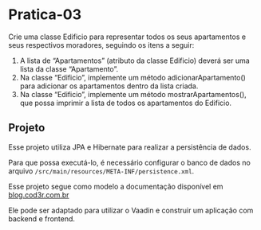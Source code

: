 # Pratica-03

Crie uma classe Edificio para representar todos os seus apartamentos e seus
respectivos moradores, seguindo os itens a seguir:
1. A lista de “Apartamentos” (atributo da classe Edificio) deverá ser uma lista da
classe “Apartamento”.
2. Na classe “Edificio”, implemente um método adicionarApartamento() para adicionar
os apartamentos dentro da lista criada.
3. Na classe “Edificio”, implemente um método mostrarApartamentos(), que possa
imprimir a lista de todos os apartamentos do Edificio.

## Projeto

Esse projeto utiliza JPA e Hibernate para realizar a persistência de dados.

Para que possa executá-lo, é necessário configurar o banco de dados no arquivo `/src/main/resources/META-INF/persistence.xml`. 

Esse projeto segue como modelo a documentação disponível em [blog.cod3r.com.br](https://blog.cod3r.com.br/crud-com-jpa-e-hibernate/)

Ele pode ser adaptado para utilizar o Vaadin e construir um aplicação com backend e frontend.
